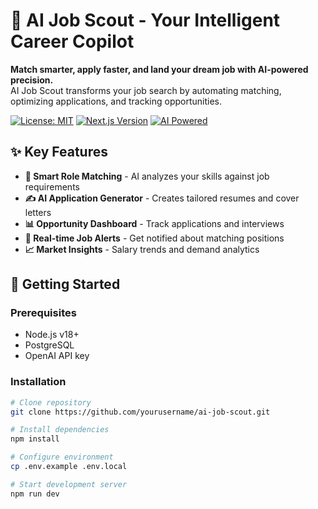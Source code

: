 # 🤖 AI Job Scout - Your Intelligent Career Copilot

**Match smarter, apply faster, and land your dream job with AI-powered precision.**  
AI Job Scout transforms your job search by automating matching, optimizing applications, and tracking opportunities.

[![License: MIT](https://img.shields.io/badge/License-MIT-blue.svg)](https://opensource.org/licenses/MIT)
[![Next.js Version](https://img.shields.io/badge/Next.js-15.4-blue)](https://nextjs.org/)
[![AI Powered](https://img.shields.io/badge/Powered%20By-AI-10b981)](https://openai.com)

## ✨ Key Features

- **🧠 Smart Role Matching** - AI analyzes your skills against job requirements
- **✍️ AI Application Generator** - Creates tailored resumes and cover letters
- **📊 Opportunity Dashboard** - Track applications and interviews
- **🔔 Real-time Job Alerts** - Get notified about matching positions
- **📈 Market Insights** - Salary trends and demand analytics

## 🚀 Getting Started

### Prerequisites

- Node.js v18+
- PostgreSQL
- OpenAI API key

### Installation

```bash
# Clone repository
git clone https://github.com/yourusername/ai-job-scout.git

# Install dependencies
npm install

# Configure environment
cp .env.example .env.local

# Start development server
npm run dev
```
